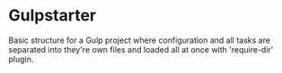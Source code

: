 # Gulpstarter
Basic structure for a Gulp project where configuration and all tasks are separated into they're own files and loaded all at once with 'require-dir' plugin.
